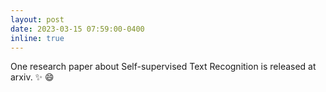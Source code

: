```yaml
---
layout: post
date: 2023-03-15 07:59:00-0400
inline: true
---
```


One research paper about Self-supervised Text Recognition is released at arxiv. :sparkles: :smile:

